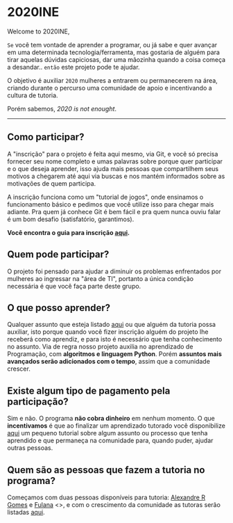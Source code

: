 # 2020INE

Welcome to 2020INE,


`Se` você tem vontade de aprender a programar, ou já sabe e quer avançar em uma determinada tecnologia/ferramenta, mas gostaria de alguém para tirar aquelas dúvidas capiciosas, dar uma mãozinha quando a coisa começa a desandar.. `então` este projeto pode te ajudar.


O objetivo é auxiliar `2020` mulheres a entrarem ou permanecerem na área, criando durante o percurso uma comunidade de apoio e incentivando a cultura de tutoria.


Porém sabemos, *2020 is not enought*.

______

## Como participar?

A "inscrição" para o projeto é feita aqui mesmo, via Git, e você só precisa fornecer seu nome completo e umas palavras sobre porque quer participar e o que deseja aprender, isso ajuda mais pessoas que compartilhem seus motivos a chegarem até aqui via buscas e nos mantém informados sobre as motivações de quem participa.

A inscrição funciona como um "tutorial de jogos", onde ensinamos o funcionamento básico e pedimos que você utilize isso para chegar mais adiante.
Pra quem já conhece Git é bem fácil e pra quem nunca ouviu falar é um bom desafio (satisfatório, garantimos).


**Você encontra o guia para inscrição [aqui][guiaInscricao].**


## Quem pode participar?
O projeto foi pensado para ajudar a diminuir os problemas enfrentados por mulheres ao ingressar na "área de TI", portanto a única condição necessária é que você faça parte deste grupo.


## O que posso aprender?

Qualquer assunto que esteja listado [aqui][topicosTutoria] ou que alguém da tutoria possa auxiliar, isto porque quando você fizer inscrição alguém do projeto lhe receberá como aprendiz, e para isto é necessário que tenha conhecimento no assunto.
Via de regra nosso projeto auxilia no aprendizado de Programação, com **algoritmos e linguagem Python**. Porém **assuntos mais avançados serão adicionados com o tempo**, assim que a comunidade crescer.

## Existe algum tipo de pagamento pela participação?

Sim e não. O programa **não cobra dinheiro** em nenhum momento. 
O que **incentivamos** é que ao finalizar um aprendizado tutorado você disponibilize [aqui][tutoriais] um pequeno tutorial sobre algum assunto ou processo que tenha aprendido e que permaneça na comunidade para, quando puder, ajudar outras pessoas.


## Quem são as pessoas que fazem a tutoria no programa?

Começamos com duas pessoas disponíveis para tutoria: [Alexandre R Gomes][gomesar] e [Fulana][fulana] <>, e com o crescimento da comunidade as tutoras serão listadas [aqui][listaTutoras].



[guiaInscricao]: docs/inscricao.md
[topicosTutoria]: docs/topicos.md
[listaTutoras]: docs/tutoras.md
[tutoriais]: 2020/
[gomesar]: https://github.com/gomesar9
[fulana]: https://github.com/fulana
